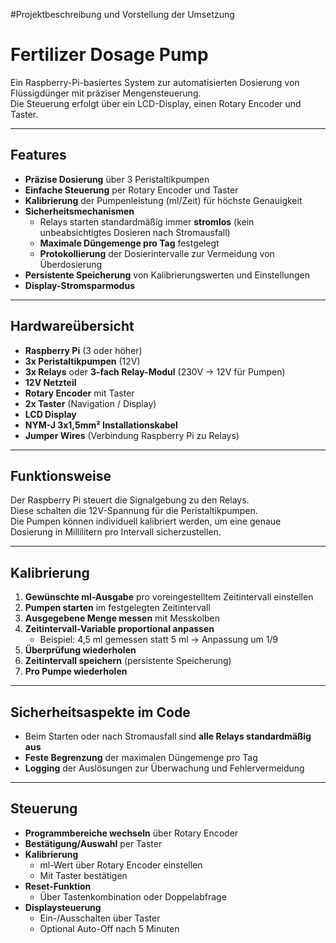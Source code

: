 #Projektbeschreibung und Vorstellung der Umsetzung

# Fertilizer Dosage Pump

Ein Raspberry-Pi-basiertes System zur automatisierten Dosierung von Flüssigdünger mit präziser Mengensteuerung.  
Die Steuerung erfolgt über ein LCD-Display, einen Rotary Encoder und Taster.

---

## **Features**
- **Präzise Dosierung** über 3 Peristaltikpumpen  
- **Einfache Steuerung** per Rotary Encoder und Taster  
- **Kalibrierung** der Pumpenleistung (ml/Zeit) für höchste Genauigkeit  
- **Sicherheitsmechanismen**  
  - Relays starten standardmäßig immer **stromlos** (kein unbeabsichtigtes Dosieren nach Stromausfall)  
  - **Maximale Düngemenge pro Tag** festgelegt  
  - **Protokollierung** der Dosierintervalle zur Vermeidung von Überdosierung  
- **Persistente Speicherung** von Kalibrierungswerten und Einstellungen  
- **Display-Stromsparmodus**

---

## **Hardwareübersicht**
- **Raspberry Pi** (3 oder höher)  
- **3x Peristaltikpumpen** (12V)  
- **3x Relays** oder **3-fach Relay-Modul** (230V → 12V für Pumpen)  
- **12V Netzteil**  
- **Rotary Encoder** mit Taster  
- **2x Taster** (Navigation / Display)  
- **LCD Display**  
- **NYM-J 3x1,5mm² Installationskabel**  
- **Jumper Wires** (Verbindung Raspberry Pi zu Relays)  

---

## **Funktionsweise**
Der Raspberry Pi steuert die Signalgebung zu den Relays.  
Diese schalten die 12V-Spannung für die Peristaltikpumpen.  
Die Pumpen können individuell kalibriert werden, um eine genaue Dosierung in Millilitern pro Intervall sicherzustellen.

---

## **Kalibrierung**
1. **Gewünschte ml-Ausgabe** pro voreingestelltem Zeitintervall einstellen  
2. **Pumpen starten** im festgelegten Zeitintervall  
3. **Ausgegebene Menge messen** mit Messkolben  
4. **Zeitintervall-Variable proportional anpassen**  
   - Beispiel: 4,5 ml gemessen statt 5 ml → Anpassung um 1/9  
5. **Überprüfung wiederholen**  
6. **Zeitintervall speichern** (persistente Speicherung)  
7. **Pro Pumpe wiederholen**

---

## **Sicherheitsaspekte im Code**
- Beim Starten oder nach Stromausfall sind **alle Relays standardmäßig aus**  
- **Feste Begrenzung** der maximalen Düngemenge pro Tag  
- **Logging** der Auslösungen zur Überwachung und Fehlervermeidung  

---

## **Steuerung**
- **Programmbereiche wechseln** über Rotary Encoder  
- **Bestätigung/Auswahl** per Taster  
- **Kalibrierung**  
  - ml-Wert über Rotary Encoder einstellen  
  - Mit Taster bestätigen  
- **Reset-Funktion**  
  - Über Tastenkombination oder Doppelabfrage  
- **Displaysteuerung**  
  - Ein-/Ausschalten über Taster  
  - Optional Auto-Off nach 5 Minuten  
